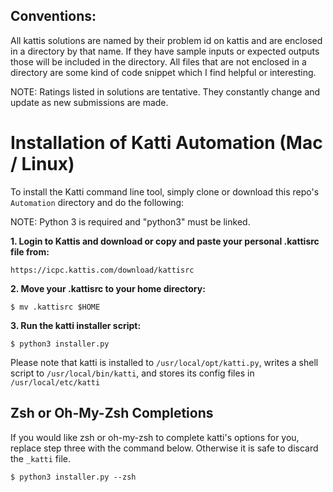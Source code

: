 ## Conventions:
All kattis solutions are named by their problem id on kattis and are enclosed in a directory by that name. If they have sample inputs
or expected outputs those will be included in the directory. All files that are not enclosed in a directory are some kind of code
snippet which I find helpful or interesting.

NOTE: Ratings listed in solutions are tentative. They constantly change and update as new submissions are made.

# Installation of Katti Automation (Mac / Linux)

To install the Katti command line tool, simply clone or download this repo's `Automation` directory and do the following:

NOTE: Python 3 is required and "python3" must be linked.

**1. Login to Kattis and download or copy and paste your personal .kattisrc file from:**
```
https://icpc.kattis.com/download/kattisrc
```
**2. Move your .kattisrc to your home directory:**
```
$ mv .kattisrc $HOME
```
**3. Run the katti installer script:**
```
$ python3 installer.py
```

Please note that katti is installed to `/usr/local/opt/katti.py`, writes a shell script to `/usr/local/bin/katti`, and stores its config files
in `/usr/local/etc/katti`

## Zsh or Oh-My-Zsh Completions

If you would like zsh or oh-my-zsh to complete katti's options for you, replace step three with the command below.
Otherwise it is safe to discard the `_katti` file.

```
$ python3 installer.py --zsh
```
